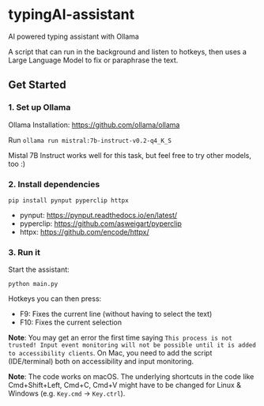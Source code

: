 # typingAI-assistant
AI powered typing assistant with Ollama

A script that can run in the background and listen to hotkeys, then uses a Large Language Model to fix or paraphrase the text.
## Get Started

### 1. Set up Ollama

Ollama Installation: https://github.com/ollama/ollama

Run `ollama run mistral:7b-instruct-v0.2-q4_K_S`

Mistal 7B Instruct works well for this task, but feel free to try other models, too :)

### 2. Install dependencies
```
pip install pynput pyperclip httpx
```

- pynput: https://pynput.readthedocs.io/en/latest/
- pyperclip: https://github.com/asweigart/pyperclip
- httpx: https://github.com/encode/httpx/

### 3. Run it

Start the assistant:

```
python main.py
```

Hotkeys you can then press:

- F9: Fixes the current line (without having to select the text)
- F10: Fixes the current selection

**Note**: You may get an error the first time saying `This process is not trusted! Input event monitoring will not be possible until it is added to accessibility clients`. On Mac, you need to add the script (IDE/terminal) both on accessibility and input monitoring.

**Note**: The code works on macOS. The underlying shortcuts in the code like Cmd+Shift+Left, Cmd+C, Cmd+V might have to be changed for Linux & Windows (e.g. `Key.cmd` -> `Key.ctrl`).
